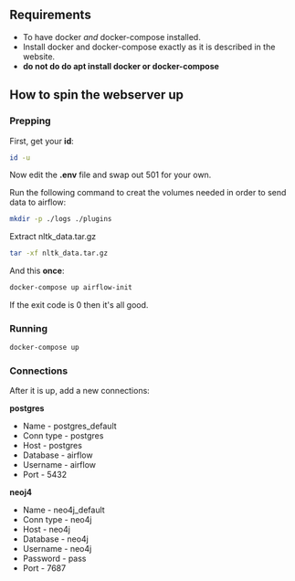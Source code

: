 ## Requirements

* To have docker *and* docker-compose installed.
* Install docker and docker-compose exactly as it is described in the website.
* **do not do do apt install docker or docker-compose**

## How to spin the webserver up

### Prepping

First, get your **id**:
```sh
id -u
```

Now edit the **.env** file and swap out 501 for your own.

Run the following command to creat the volumes needed in order to send data to airflow:
```sh
mkdir -p ./logs ./plugins
```

Extract nltk_data.tar.gz
```sh
tar -xf nltk_data.tar.gz
```

And this **once**:
```sh
docker-compose up airflow-init
```
If the exit code is 0 then it's all good.

### Running

```sh
docker-compose up
```

### Connections

After it is up, add a new connections:

**postgres**

* Name - postgres_default
* Conn type - postgres
* Host - postgres
* Database - airflow
* Username - airflow
* Port - 5432

**neoj4**

* Name - neo4j_default
* Conn type - neo4j
* Host - neo4j
* Database - neo4j
* Username - neo4j
* Password - pass
* Port - 7687
